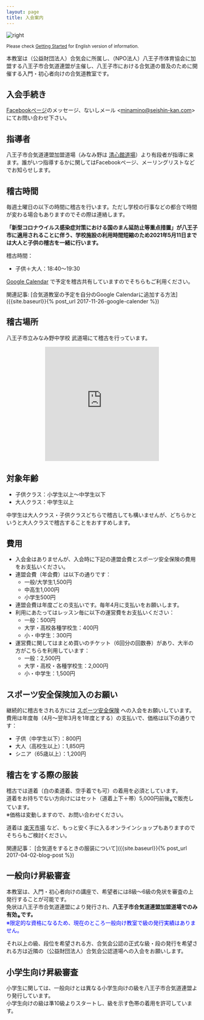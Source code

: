 ```yaml
---
layout: page
title: 入会案内
---
```


![right](https://1.bp.blogspot.com/-_Jlv9EAaJBI/WM1ijvCucOI/AAAAAAAAHyk/YWT2KHEVKAA0iZjMzJ3XS4CSwABlvJtSgCEw/s320/kids_aikido.png)

<small>Please check [Getting Started](getting_started_en.html) for English version of information.</small>

本教室は（公益財団法人）合気会に所属し、（NPO法人）八王子市体育協会に加盟する八王子市合気道連盟が主催し、八王子市における合気道の普及のために開催する入門・初心者向けの合気道教室です。

## 入会手続き

[Facebookページ](https://www.facebook.com/aikido.minamino)のメッセージ、ないしメール &lt;minamino@seishin-kan.com&gt; にてお問い合わせ下さい。

## 指導者

八王子市合気道連盟加盟道場（みなみ野は [清心館道場](http://www.seishin-kan.com/)）より有段者が指導に来ます。誰がいつ指導するかに関してはFacebookページ、メーリングリストなどでお知らせします。

## 稽古時間

毎週土曜日の以下の時間に稽古を行います。ただし学校の行事などの都合で時間が変わる場合もありますのでその際は連絡します。

**「新型コロナウイルス感染症対策における国のまん延防止等重点措置」が八王子市に適用されることに伴う、学校施設の利用時間短縮のため2021年5月11日までは大人と子供の稽古を一緒に行います。**

稽古時間：

* 子供＋大人：18:40～19:30

<!--
* 子供：18:40～19:25
* 大人: 19:30～20:30
-->

[Google Calendar](https://calendar.google.com/calendar/embed?src=minamino.aikido%40gmail.com) で予定を稽古共有していますのでそちらもご利用ください。

関連記事: [合気道教室の予定を自分のGoogle Calendarに追加する方法]({{site.baseurl}}{% post_url 2017-11-26-google-calender %})

## 稽古場所

八王子市立みなみ野中学校 武道場にて稽古を行っています。

<iframe allowfullscreen="" frameborder="0" height="300" width="300" src="https://www.google.com/maps/embed?pb=!1m18!1m12!1m3!1d1621.4060593146671!2d139.32052011974042!3d35.63235799567662!2m3!1f0!2f0!3f0!3m2!1i1024!2i768!4f13.1!3m3!1m2!1s0x0%3A0x0!2zMzXCsDM3JzU2LjUiTiAxMznCsDE5JzE3LjYiRQ!5e0!3m2!1sja!2sjp!4v1489075208009" style="display:block;border:0;margin:0 auto;"></iframe>

## 対象年齢

* 子供クラス：小学生以上～中学生以下
* 大人クラス：中学生以上

中学生は大人クラス・子供クラスどちらで稽古しても構いませんが、どちらかというと大人クラスで稽古することをおすすめします。

## 費用

* 入会金はありませんが、入会時に下記の連盟会費とスポーツ安全保険の費用をお支払いください。
* 連盟会費（年会費）は以下の通りです：
    * 一般/大学生1,500円
    * 中高生1,000円
    * 小学生500円
* 連盟会費は年度ごとの支払いです。毎年4月に支払いをお願いします。
* 利用にあたってはレッスン毎に以下の運営費をお支払いください：
    * 一般：500円
    * 大学・高校各種学校生：400円
    * 小・中学生：300円
* 運営費に関してはまとめ買いのチケット（6回分の回数券）があり、大半の方がこちらを利用しています：
    * 一般：2,500円
    * 大学・高校・各種学校生：2,000円
    * 小・中学生：1,500円

## スポーツ安全保険加入のお願い

継続的に稽古をされる方には [スポーツ安全保険](http://www.sportsanzen.org/hoken/) への入会をお願いしています。
費用は年度毎（4月〜翌年3月を1年度とする）の支払いで、価格は以下の通りです：

* 子供（中学生以下）：800円
* 大人（高校生以上）：1,850円
* シニア（65歳以上）：1,200円

## 稽古をする際の服装

稽古では道着（白の柔道着、空手着でも可）の着用を必須としています。<br />
道着をお持ちでない方向けにはセット（道着上下＋帯）5,000円前後<sub>※</sub>で販売しています。<br />
※価格は変動しますので、お問い合わせください。<br />

道着は [楽天市場](http://goo.gl/MY5QuT) など、もっと安く手に入るオンラインショップもありますのでそちらもご検討ください。

関連記事： [合気道をするときの服装について]({{site.baseurl}}{% post_url 2017-04-02-blog-post %})

## 一般向け昇級審査

本教室は、入門・初心者向けの講座で、希望者には8級〜6級の免状を審査の上発行することが可能です。<br />
免状は八王子市合気道連盟により発行され、**八王子市合気道連盟加盟道場でのみ有効<sub>※</sub>です。**<br />
<span style="color:blue">※限定的な資格になるため、現在のところ一般向け教室で級の発行実績はありません。</span><br />

それ以上の級、段位を希望される方、合気会公認の正式な級・段の発行を希望される方は近隣の（公益財団法人）合気会公認道場への入会をお願いします。<br />

## 小学生向け昇級審査

小学生に関しては、一般向けとは異なる小学生向けの級を八王子市合気道連盟より発行しています。<br />
小学生向けの級は準10級よりスタートし、級を示す色帯の着用を許可しています。
